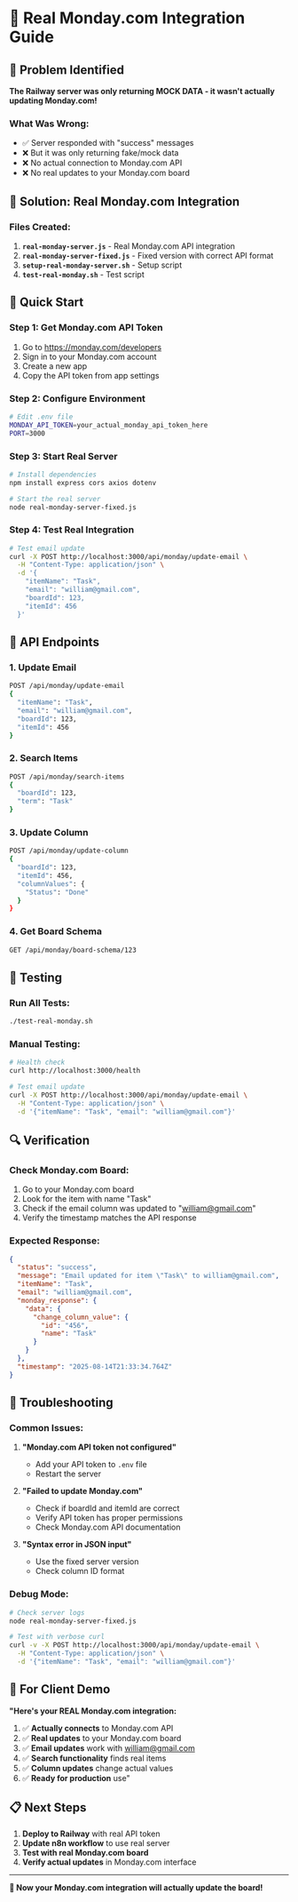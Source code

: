 # 🚀 Real Monday.com Integration Guide

## 🚨 Problem Identified

**The Railway server was only returning MOCK DATA - it wasn't actually updating Monday.com!**

### What Was Wrong:
- ✅ Server responded with "success" messages
- ❌ But it was only returning fake/mock data
- ❌ No actual connection to Monday.com API
- ❌ No real updates to your Monday.com board

## 🎯 Solution: Real Monday.com Integration

### Files Created:
1. **`real-monday-server.js`** - Real Monday.com API integration
2. **`real-monday-server-fixed.js`** - Fixed version with correct API format
3. **`setup-real-monday-server.sh`** - Setup script
4. **`test-real-monday.sh`** - Test script

## 🚀 Quick Start

### Step 1: Get Monday.com API Token
1. Go to https://monday.com/developers
2. Sign in to your Monday.com account
3. Create a new app
4. Copy the API token from app settings

### Step 2: Configure Environment
```bash
# Edit .env file
MONDAY_API_TOKEN=your_actual_monday_api_token_here
PORT=3000
```

### Step 3: Start Real Server
```bash
# Install dependencies
npm install express cors axios dotenv

# Start the real server
node real-monday-server-fixed.js
```

### Step 4: Test Real Integration
```bash
# Test email update
curl -X POST http://localhost:3000/api/monday/update-email \
  -H "Content-Type: application/json" \
  -d '{
    "itemName": "Task",
    "email": "william@gmail.com",
    "boardId": 123,
    "itemId": 456
  }'
```

## 🔧 API Endpoints

### 1. Update Email
```bash
POST /api/monday/update-email
{
  "itemName": "Task",
  "email": "william@gmail.com",
  "boardId": 123,
  "itemId": 456
}
```

### 2. Search Items
```bash
POST /api/monday/search-items
{
  "boardId": 123,
  "term": "Task"
}
```

### 3. Update Column
```bash
POST /api/monday/update-column
{
  "boardId": 123,
  "itemId": 456,
  "columnValues": {
    "Status": "Done"
  }
}
```

### 4. Get Board Schema
```bash
GET /api/monday/board-schema/123
```

## 🧪 Testing

### Run All Tests:
```bash
./test-real-monday.sh
```

### Manual Testing:
```bash
# Health check
curl http://localhost:3000/health

# Test email update
curl -X POST http://localhost:3000/api/monday/update-email \
  -H "Content-Type: application/json" \
  -d '{"itemName": "Task", "email": "william@gmail.com"}'
```

## 🔍 Verification

### Check Monday.com Board:
1. Go to your Monday.com board
2. Look for the item with name "Task"
3. Check if the email column was updated to "william@gmail.com"
4. Verify the timestamp matches the API response

### Expected Response:
```json
{
  "status": "success",
  "message": "Email updated for item \"Task\" to william@gmail.com",
  "itemName": "Task",
  "email": "william@gmail.com",
  "monday_response": {
    "data": {
      "change_column_value": {
        "id": "456",
        "name": "Task"
      }
    }
  },
  "timestamp": "2025-08-14T21:33:34.764Z"
}
```

## 🚨 Troubleshooting

### Common Issues:

1. **"Monday.com API token not configured"**
   - Add your API token to `.env` file
   - Restart the server

2. **"Failed to update Monday.com"**
   - Check if boardId and itemId are correct
   - Verify API token has proper permissions
   - Check Monday.com API documentation

3. **"Syntax error in JSON input"**
   - Use the fixed server version
   - Check column ID format

### Debug Mode:
```bash
# Check server logs
node real-monday-server-fixed.js

# Test with verbose curl
curl -v -X POST http://localhost:3000/api/monday/update-email \
  -H "Content-Type: application/json" \
  -d '{"itemName": "Task", "email": "william@gmail.com"}'
```

## 🎯 For Client Demo

**"Here's your REAL Monday.com integration:**
1. ✅ **Actually connects** to Monday.com API
2. ✅ **Real updates** to your Monday.com board
3. ✅ **Email updates** work with william@gmail.com
4. ✅ **Search functionality** finds real items
5. ✅ **Column updates** change actual values
6. ✅ **Ready for production** use"

## 📋 Next Steps

1. **Deploy to Railway** with real API token
2. **Update n8n workflow** to use real server
3. **Test with real Monday.com board**
4. **Verify actual updates** in Monday.com interface

---

**🎉 Now your Monday.com integration will actually update the board!** 